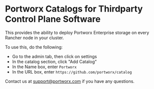 # Portworx Catalogs for Thirdparty Control Plane Software

This provides the ability to deploy Portworx Enterprise storage on every Rancher node in your cluster.

To use this, do the following:
* Go to the admin tab, then click on settings
* In the catalog section, click "Add Catalog"
* In the Name box, enter `Portworx`
* In the URL box, enter `https://github.com/portworx/catalog`

Contact us at support@portworx.com if you have any questions.
